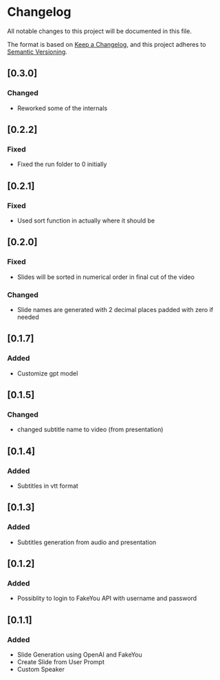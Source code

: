 # Changelog

All notable changes to this project will be documented in this file.

The format is based on [Keep a Changelog](https://keepachangelog.com/en/1.0.0/),
and this project adheres to [Semantic Versioning](https://semver.org/spec/v2.0.0.html).

## [0.3.0]

### Changed

- Reworked some of the internals

## [0.2.2]

### Fixed

- Fixed the run folder to 0 initially

## [0.2.1]

### Fixed

- Used sort function in actually where it should be

## [0.2.0]

### Fixed

- Slides will be sorted in numerical order in final cut of the video

### Changed

- Slide names are generated with 2 decimal places padded with zero if needed

## [0.1.7]

### Added

- Customize gpt model

## [0.1.5]

### Changed

- changed subtitle name to video (from presentation)

## [0.1.4]

### Added

- Subtitles in vtt format

## [0.1.3]

### Added

- Subtitles generation from audio and presentation

## [0.1.2]

### Added

- Possiblity to login to FakeYou API with username and password

## [0.1.1]

### Added

- Slide Generation using OpenAI and FakeYou
- Create Slide from User Prompt
- Custom Speaker
